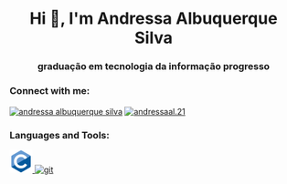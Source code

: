<h1 align="center">Hi 👋, I'm Andressa Albuquerque Silva</h1>
<h3 align="center">graduação em tecnologia da informação progresso</h3>

<h3 align="left">Connect with me:</h3>
<p align="left">
<a href="https://linkedin.com/in/andressa albuquerque silva" target="blank"><img align="center" src="https://raw.githubusercontent.com/rahuldkjain/github-profile-readme-generator/master/src/images/icons/Social/linked-in-alt.svg" alt="andressa albuquerque silva" height="30" width="40" /></a>
<a href="https://instagram.com/andressaal.21" target="blank"><img align="center" src="https://raw.githubusercontent.com/rahuldkjain/github-profile-readme-generator/master/src/images/icons/Social/instagram.svg" alt="andressaal.21" height="30" width="40" /></a>
</p>

<h3 align="left">Languages and Tools:</h3>
<p align="left"> <a href="https://www.cprogramming.com/" target="_blank" rel="noreferrer"> <img src="https://raw.githubusercontent.com/devicons/devicon/master/icons/c/c-original.svg" alt="c" width="40" height="40"/> </a> <a href="https://git-scm.com/" target="_blank" rel="noreferrer"> <img src="https://www.vectorlogo.zone/logos/git-scm/git-scm-icon.svg" alt="git" width="40" height="40"/> </a> </p>
